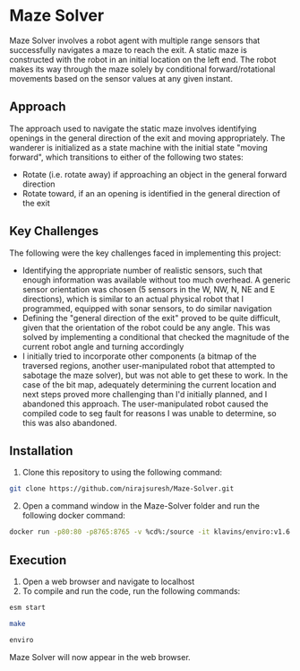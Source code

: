 # Maze Solver

Maze Solver involves a robot agent with multiple range sensors that successfully navigates a maze to reach the exit. A static maze is constructed with the robot in an initial location on the left end. The robot makes its way through the maze solely by conditional forward/rotational movements based on the sensor values at any given instant.


## Approach

The approach used to navigate the static maze involves identifying openings in the general direction of the exit and moving appropriately. The wanderer is initialized as a state machine with the initial state "moving forward", which transitions to either of the following two states:

- Rotate (i.e. rotate away) if approaching an object in the general forward direction
- Rotate toward, if an an opening is identified in the general direction of the exit

## Key Challenges

The following were the key challenges faced in implementing this project:

- Identifying the appropriate number of realistic sensors, such that enough information was available without too much overhead. A generic sensor orientation was chosen (5 sensors in the W, NW, N, NE and E directions), which is similar to an actual physical robot that I programmed, equipped with sonar sensors, to do similar navigation
- Defining the "general direction of the exit" proved to be quite difficult, given that the orientation of the robot could be any angle. This was solved by implementing a conditional that checked the magnitude of the current robot angle and turning accordingly
- I initially tried to incorporate other components (a bitmap of the traversed regions, another user-manipulated robot that attempted to sabotage the maze solver), but was not able to get these to work. In the case of the bit map, adequately determining the current location and next steps proved more challenging than I'd initially planned, and I abandoned this approach. The user-manipulated robot caused the compiled code to seg fault for reasons I was unable to determine, so this was also abandoned.

## Installation

1. Clone this repository to using the following command: 
```bash
git clone https://github.com/nirajsuresh/Maze-Solver.git
```
2. Open a command window in the Maze-Solver folder and run the following docker command:
```bash
docker run -p80:80 -p8765:8765 -v %cd%:/source -it klavins/enviro:v1.6
```
## Execution
1. Open a web browser and navigate to localhost
2. To compile and run the code, run the following commands:
```bash
esm start
```
```bash
make
```
```bash
enviro
```
Maze Solver will now appear in the web browser.

